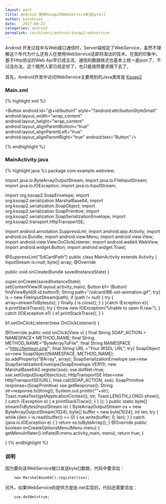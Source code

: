 ```yaml
---
layout: post
title: Android 使用Ksoap2向WebService发送byte[]
author: kinshines
date:   2017-08-22
categories: android
permalink: /archivers/android-ksoap2-webservice
---
```


<p class="lead">Android 开发过程中与Web接口通信时，Server端规定了WebService，虽然不理解这个年代为什么还有人在使用WebService这即将淘汰的技术。在我的印象中，基于Http协议的Web Api早已成主流，通信的数据格式也基本上统一是json了，不过没办法，这个既然人家已经定好了，也只能按照要求搞下去了， </p>

首先，Android开发中访问WebService主要用到的Java类库是 [Ksoap2](http://ksoap2.sourceforge.net/)

### Main.xml

{% highlight xml %}
<LinearLayout xmlns:android="http://schemas.android.com/apk/res/android" xmlns:tools="http://schemas.android.com/tools"
android:layout_width="match_parent"
android:layout_height="match_parent" >

<Button
android:id="@+id/button1″
style="?android:attr/buttonStyleSmall"
android:layout_width="wrap_content"
android:layout_height="wrap_content"
android:layout_alignParentBottom="true"
android:layout_alignParentLeft="true"
android:layout_alignParentRight="true"
android:text="Button" />

</LinearLayout>
{% endhighlight %}

### MainActivity.java 

{% highlight java %}
package com.example.webview;

import java.io.ByteArrayOutputStream;
import java.io.FileInputStream;
import java.io.IOException;
import java.io.InputStream;

import org.ksoap2.SoapEnvelope;
import org.ksoap2.serialization.MarshalBase64;
import org.ksoap2.serialization.SoapObject;
import org.ksoap2.serialization.SoapPrimitive;
import org.ksoap2.serialization.SoapSerializationEnvelope;
import org.ksoap2.transport.HttpTransportSE;

import android.annotation.SuppressLint;
import android.app.Activity;
import android.os.Bundle;
import android.view.Menu;
import android.view.View;
import android.view.View.OnClickListener;
import android.webkit.WebView;
import android.widget.Button;
import android.widget.Toast;

@SuppressLint(“SdCardPath")
public class MainActivity extends Activity {
InputStream is=null;
byte[] array;
@Override

public void onCreate(Bundle savedInstanceState) {

super.onCreate(savedInstanceState);
setContentView(R.layout.activity_main);
Button b1= (Button) findViewById(R.id.button1);
String path="/sdcard/BB-sst-animation.gif";
try{
is = new FileInputStream(path);
if (path != null) {
try {
array=streamToBytes(is);
} finally {
is.close();
}
}
}catch (Exception e){
e.printStackTrace();
try {
throw new IOException(“Unable to open R.raw.");
} catch (IOException e1) {
e1.printStackTrace();
}
}

b1.setOnClickListener(new OnClickListener() {

@Override
public void onClick(View v) {
final String SOAP_ACTION = NAMESPACE+ METHOD_NAME;
final String METHOD_NAME="ByteArrayToFile";
final String NAMESPACE ="http://tempuri.org/";
final String URL ="Your WSDL URL";
try{
SoapObject so=new SoapObject(NAMESPACE, METHOD_NAME);
so.addProperty(“BArray", array);
SoapSerializationEnvelope sse=new SoapSerializationEnvelope(SoapEnvelope.VER11);
new MarshalBase64().register(sse);
sse.dotNet=true;
sse.setOutputSoapObject(so);
HttpTransportSE htse=new HttpTransportSE(URL);
htse.call(SOAP_ACTION, sse);
SoapPrimitive response=(SoapPrimitive) sse.getResponse();
String str=response.toString();
System.out.println(“"+str);
Toast.makeText(getApplicationContext(), str, Toast.LENGTH_LONG).show();
} catch (Exception e) {
e.printStackTrace();
}
}
});
}
public static byte[] streamToBytes(InputStream is) {
ByteArrayOutputStream os = new ByteArrayOutputStream(1024);
byte[] buffer = new byte[1024];
int len;
try {
while ((len = is.read(buffer)) >= 0) {
os.write(buffer, 0, len);
}
} catch (java.io.IOException e) {
}
return os.toByteArray();
}
@Override
public boolean onCreateOptionsMenu(Menu menu) {
getMenuInflater().inflate(R.menu.activity_main, menu);
return true;
}

}
{% endhighlight %}

### 说明

因为要向该WebService接口发送byte[]数据，代码中要添加：

        new MarshalBase64().register(sse);

另外，如果WebService的提供方是由.net实现的，代码还需要添加：

        sse.dotNet=true;